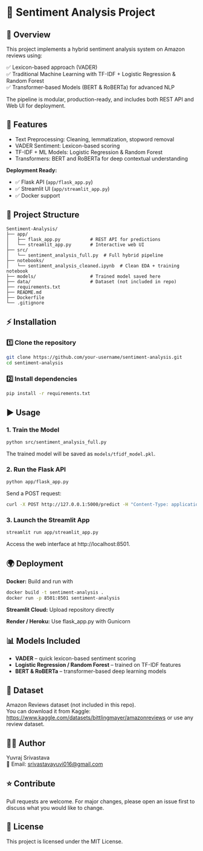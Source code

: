 # 🧠 Sentiment Analysis Project

## 📌 Overview
This project implements a hybrid sentiment analysis system on Amazon reviews using:

✅ Lexicon-based approach (VADER)  
✅ Traditional Machine Learning with TF-IDF + Logistic Regression & Random Forest  
✅ Transformer-based Models (BERT & RoBERTa) for advanced NLP

The pipeline is modular, production-ready, and includes both REST API and Web UI for deployment.

## 🚀 Features
- Text Preprocessing: Cleaning, lemmatization, stopword removal
- VADER Sentiment: Lexicon-based scoring
- TF-IDF + ML Models: Logistic Regression & Random Forest
- Transformers: BERT and RoBERTa for deep contextual understanding

**Deployment Ready:**
- ✅ Flask API (`app/flask_app.py`)
- ✅ Streamlit UI (`app/streamlit_app.py`)
- ✅ Docker support

## 📂 Project Structure
```
Sentiment-Analysis/
├── app/
│   ├── flask_app.py           # REST API for predictions
│   └── streamlit_app.py       # Interactive web UI
├── src/
│   └── sentiment_analysis_full.py  # Full hybrid pipeline
├── notebooks/
│   └── sentiment_analysis_cleaned.ipynb  # Clean EDA + training notebook
├── models/                    # Trained model saved here
├── data/                      # Dataset (not included in repo)
├── requirements.txt
├── README.md
├── Dockerfile
└── .gitignore
```

## ⚡ Installation

### 1️⃣ Clone the repository
```bash
git clone https://github.com/your-username/sentiment-analysis.git
cd sentiment-analysis
```

### 2️⃣ Install dependencies
```bash
pip install -r requirements.txt
```

## ▶️ Usage

### 1. Train the Model
```bash
python src/sentiment_analysis_full.py
```
The trained model will be saved as `models/tfidf_model.pkl`.

### 2. Run the Flask API
```bash
python app/flask_app.py
```
Send a POST request:
```bash
curl -X POST http://127.0.0.1:5000/predict -H "Content-Type: application/json" -d '{"text": "I love this product!"}'
```

### 3. Launch the Streamlit App
```bash
streamlit run app/streamlit_app.py
```
Access the web interface at http://localhost:8501.

## 🌍 Deployment

**Docker:** Build and run with
```bash
docker build -t sentiment-analysis .
docker run -p 8501:8501 sentiment-analysis
```
**Streamlit Cloud:** Upload repository directly

**Render / Heroku:** Use flask_app.py with Gunicorn

## 📊 Models Included
- **VADER** – quick lexicon-based sentiment scoring
- **Logistic Regression / Random Forest** – trained on TF-IDF features
- **BERT & RoBERTa** – transformer-based deep learning models

## 📌 Dataset
Amazon Reviews dataset (not included in this repo).  
You can download it from Kaggle: https://www.kaggle.com/datasets/bittlingmayer/amazonreviews or use any review dataset.

## 👨‍💻 Author
Yuvraj Srivastava  
📧 Email: srivastavayuvi016@gmail.com  

## ⭐ Contribute
Pull requests are welcome. For major changes, please open an issue first to discuss what you would like to change.

## 📜 License
This project is licensed under the MIT License.

